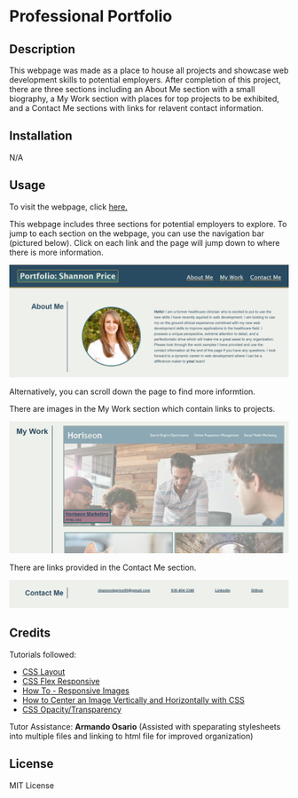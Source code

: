 # Professional Portfolio

## Description

This webpage was made as a place to house all projects and showcase web development skills to potential employers. After completion of this project, there are three sections including an About Me section with a small biography, a My Work section with places for top projects to be exhibited, and a Contact Me sections with links for relavent contact information. 

## Installation

N/A

## Usage

To visit the webpage, click [here.](https://shannonkprice00.github.io/Professional-Portfolio-SKP/)

This webpage includes three sections for potential employers to explore. To jump to each section on the webpage, you can use the navigation bar (pictured below). Click on each link and the page will jump down to where there is more information. 

![alt text](./assets/images/Screenshot-Deployed-Page.png)

Alternatively, you can scroll down the page to find more informtion.

There are images in the My Work section which contain links to projects.

![alt text](./assets/images/Screenshot2.png)

There are links provided in the Contact Me section.

![alt text](./assets/images/Screenshot3.png)

## Credits

Tutorials followed:

* [CSS Layout](https://www.w3schools.com/Css/css_float.asp)
* [CSS Flex Responsive](https://www.w3schools.com/css/css3_flexbox_responsive.asp)
* [How To - Responsive Images](https://www.w3schools.com/howto/howto_css_image_responsive.asp)
* [How to Center an Image Vertically and Horizontally with CSS](https://www.freecodecamp.org/news/how-to-center-an-image-in-css/)
* [CSS Opacity/Transparency](https://www.w3schools.com/css/css_image_transparency.asp)

Tutor Assistance: **Armando Osario** (Assisted with speparating stylesheets into multiple files and linking to html file for improved organization)

## License

MIT License
